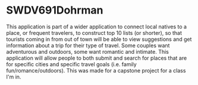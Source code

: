 # SWDV691Dohrman

This application is part of a wider application to connect local natives to a place, or frequent travelers, to construct top 10 lists (or shorter), so that tourists coming in from out of town will be able to view suggestions and get information about a trip for their type of travel. Some couples want adventurous and outdoors, some want romantic and intimate. This application will allow people to both submit and search for places that are for specific cities and specific travel goals (i.e. family fun/romance/outdoors). This was made for a capstone project for a class I'm in.

